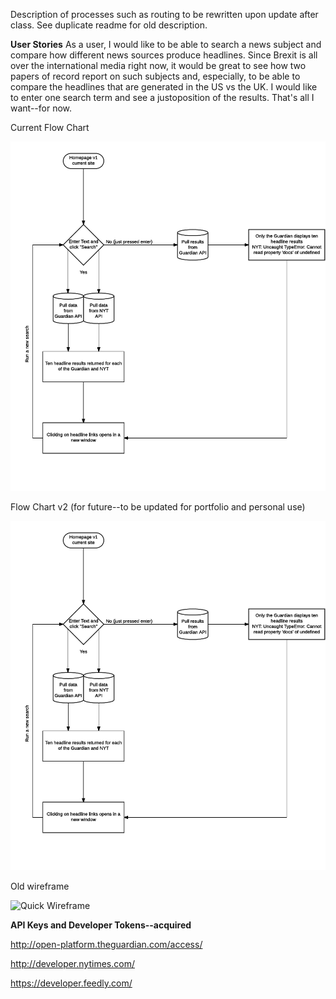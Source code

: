 

Description of processes such as routing to be rewritten upon update after class. See duplicate readme for old description.


**User Stories**
As a user, I would like to be able to search a news subject and compare how different news sources produce headlines. Since Brexit is all over the international media right now, it would be great to see how two papers of record report on such subjects and, especially, to be able to compare the headlines that are generated in the US vs the UK. I would like to enter one search term and see a justoposition of the results. That's all I want--for now.


Current Flow Chart

![Current Flow Chart](flow_version1.png "Current Flow Chart")

Flow Chart v2 (for future--to be updated for portfolio and personal use)

![Flow Chart v2](flow_version1.png "Flow Chart v2")

Old wireframe

![Quick Wireframe](wireframe.png "Quick Wireframe")



**API Keys and Developer Tokens--acquired**

http://open-platform.theguardian.com/access/

http://developer.nytimes.com/

https://developer.feedly.com/
